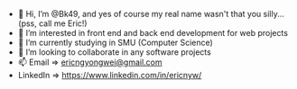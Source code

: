 - 👋 Hi, I’m @Bk49, and yes of course my real name wasn't that you silly... (pss, call me Eric!)
- 👀 I’m interested in front end and back end development for web projects
- 🌱 I’m currently studying in SMU (Computer Science)
- 💞️ I’m looking to collaborate in any software projects
- 📫 Email => ericngyongwei@gmail.com
- LinkedIn => https://www.linkedin.com/in/ericnyw/
